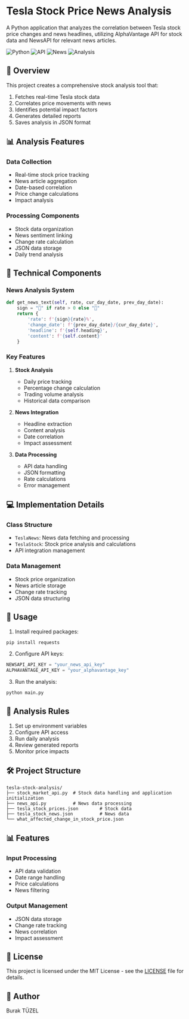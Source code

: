 # Tesla Stock Price News Analysis
A Python application that analyzes the correlation between Tesla stock price changes and news headlines, utilizing AlphaVantage API for stock data and NewsAPI for relevant news articles.

![Python](https://img.shields.io/badge/Python-3.8+-blue)
![API](https://img.shields.io/badge/AlphaVantage-API-red)
![News](https://img.shields.io/badge/NewsAPI-Integration-green)
![Analysis](https://img.shields.io/badge/Stock-Analysis-orange)

## 🎯 Overview
This project creates a comprehensive stock analysis tool that:
1. Fetches real-time Tesla stock data
2. Correlates price movements with news
3. Identifies potential impact factors
4. Generates detailed reports
5. Saves analysis in JSON format

## 📊 Analysis Features
### Data Collection
- Real-time stock price tracking
- News article aggregation
- Date-based correlation
- Price change calculations
- Impact analysis

### Processing Components
- Stock data organization
- News sentiment linking
- Change rate calculation
- JSON data storage
- Daily trend analysis

## 🔧 Technical Components
### News Analysis System
```python
def get_news_text(self, rate, cur_day_date, prev_day_date):
    sign = "🔺" if rate > 0 else "🔻"
    return {
        'rate': f'{sign}{rate}%',
        'change_date': f'{prev_day_date}/{cur_day_date}',
        'headline': f'{self.heading}',
        'content': f'{self.content}'
    }
```

### Key Features
1. **Stock Analysis**
   - Daily price tracking
   - Percentage change calculation
   - Trading volume analysis
   - Historical data comparison

2. **News Integration**
   - Headline extraction
   - Content analysis
   - Date correlation
   - Impact assessment

3. **Data Processing**
   - API data handling
   - JSON formatting
   - Rate calculations
   - Error management

## 💻 Implementation Details
### Class Structure
- `TeslaNews`: News data fetching and processing
- `TeslaStock`: Stock price analysis and calculations
- API integration management

### Data Management
- Stock price organization
- News article storage
- Change rate tracking
- JSON data structuring

## 🚀 Usage
1. Install required packages:
```bash
pip install requests
```

2. Configure API keys:
```python
NEWSAPI_API_KEY = "your_news_api_key"
ALPHAVANTAGE_API_KEY = "your_alphavantage_key"
```

3. Run the analysis:
```bash
python main.py
```

## 🎯 Analysis Rules
1. Set up environment variables
2. Configure API access
3. Run daily analysis
4. Review generated reports
5. Monitor price impacts

## 🛠️ Project Structure
```
tesla-stock-analysis/
├── stock_market_api.py  # Stock data handling and application initialization
├── news_api.py          # News data processing
├── tesla_stock_prices.json        # Stock data
├── tesla_stock_news.json          # News data
└── what_affected_change_in_stock_price.json
```

## 📊 Features
### Input Processing
- API data validation
- Date range handling
- Price calculations
- News filtering

### Output Management
- JSON data storage
- Change rate tracking
- News correlation
- Impact assessment

## 📝 License
This project is licensed under the MIT License - see the [LICENSE](LICENSE) file for details.

## 👥 Author
Burak TÜZEL